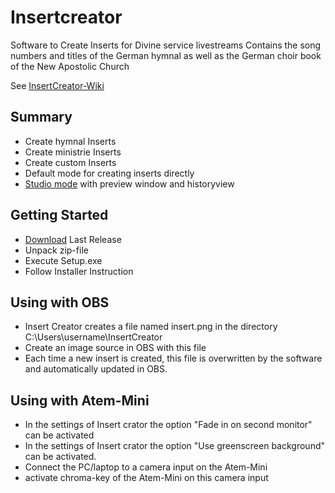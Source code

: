# Insertcreator

Software to Create Inserts for Divine service livestreams
Contains the song numbers and titles of the German hymnal as well as the German choir book of the New Apostolic Church

See [InsertCreator-Wiki](https://github.com/heiko95/InsertCreator/wiki)

## Summary

- Create hymnal Inserts
- Create ministrie Inserts
- Create custom Inserts
- Default mode for creating inserts directly 
- [Studio mode](https://github.com/heiko95/InsertCreator/wiki/05.-Studio-Modus) with preview window and historyview

## Getting Started

- [Download](https://github.com/heiko95/InsertCreator/releases/latest) Last Release 
- Unpack zip-file
- Execute Setup.exe
- Follow Installer Instruction

## Using with OBS

- Insert Creator creates a file named insert.png in the directory C:\Users\username\InsertCreator
- Create an image source in OBS with this file
- Each time a new insert is created, this file is overwritten by the software and automatically updated in OBS.

## Using with Atem-Mini

- In the settings of Insert crator the option "Fade in on second monitor" can be activated
- In the settings of Insert crator the option "Use greenscreen background" can be activated.
- Connect the PC/laptop to a camera input on the Atem-Mini
- activate chroma-key of the Atem-Mini on this camera input







